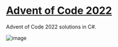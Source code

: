 # [Advent of Code 2022](http://adventofcode.com/2022)
Advent of Code 2022 solutions in C#.

![image](https://user-images.githubusercontent.com/14162899/205109552-4a79db49-862f-496a-989a-3632d9a6adb7.png)
